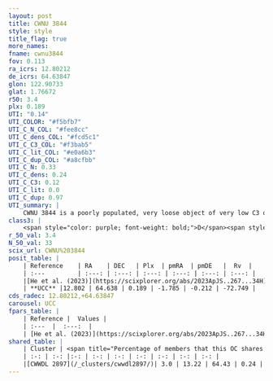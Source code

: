 ```yaml
---
layout: post
title: CWNU 3844
style: style
title_flag: true
more_names: 
fname: cwnu3844
fov: 0.113
ra_icrs: 12.80212
de_icrs: 64.63847
glon: 122.90733
glat: 1.76672
r50: 3.4
plx: 0.189
UTI: "0.14"
UTI_COLOR: "#f5bfb7"
UTI_C_N_COL: "#fee8cc"
UTI_C_dens_COL: "#fcd5c1"
UTI_C_C3_COL: "#f3bab5"
UTI_C_lit_COL: "#e0a6b3"
UTI_C_dup_COL: "#a8cfbb"
UTI_C_N: 0.33
UTI_C_dens: 0.24
UTI_C_C3: 0.12
UTI_C_lit: 0.0
UTI_C_dup: 0.97
UTI_summary: |
    CWNU 3844 is a poorly populated, very loose object of very low C3 quality. It was recently reported in the literature.This is a unique object, which shares a very small percentage of members with at least one previously reported entry.
class3: |
    <span style="color: purple; font-weight: bold;">D</span><span style="color: red; font-weight: bold;">C</span>
r_50_val: 3.4
N_50_val: 33
scix_url: CWNU%203844
posit_table: |
    | Reference    | RA    | DEC   | Plx  | pmRA  | pmDE   |  Rv  |
    | :---         | :---: | :---: | :---: | :---: | :---: | :---: |
    |[He et al. (2023)](https://scixplorer.org/abs/2023ApJS..267...34H) | 12.821 | 64.633 | 0.186 | -1.769 | -0.222 | -- |
    | **UCC** |12.802 | 64.638 | 0.189 | -1.785 | -0.212 | -72.749 | 
cds_radec: 12.80212,+64.63847
carousel: UCC
fpars_table: |
    | Reference |  Values |
    | :---  |  :---:  |
    | [He et al. (2023)](https://scixplorer.org/abs/2023ApJS..267...34H) | `A0=4.7, m-M=14.35, logA=6.5` |
shared_table: |
    | Cluster | <span title="Percentage of members that this OC shares with the ones listed">%</span>   | RA   | DEC   | Plx   | pmRA  | pmDE  | Rv | UTI |
    | :-: | :-: |:-: | :-: | :-: | :-: | :-: | :-: | :-: |
    |[CWWDL 2897](/_clusters/cwwdl2897/)| 3.0 | 13.22 | 64.43 | 0.24 | -2.0 | -0.32 | -- |0.03 |
---
```

